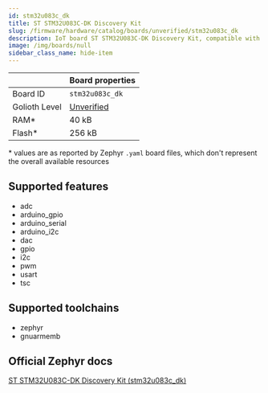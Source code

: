 ```yaml
---
id: stm32u083c_dk
title: ST STM32U083C-DK Discovery Kit
slug: /firmware/hardware/catalog/boards/unverified/stm32u083c_dk
description: IoT board ST STM32U083C-DK Discovery Kit, compatible with Golioth at unverified level.
image: /img/boards/null
sidebar_class_name: hide-item
---
```


[//]: # (This is an auto-generated file, do not edit! Changes to it will be lost upon re-generation)



|                | Board properties     |
| -------------  | -------------------- |
| Board ID       | `stm32u083c_dk` |
| Golioth Level  | [Unverified](/firmware/hardware#unverified-boards) |
| RAM*           | 40 kB |
| Flash*         | 256 kB |

\* values are as reported by Zephyr `.yaml` board files, which don't represent the overall available resources



## Supported features

* adc
* arduino_gpio
* arduino_serial
* arduino_i2c
* dac
* gpio
* i2c
* pwm
* usart
* tsc

## Supported toolchains

* zephyr
* gnuarmemb

## Official Zephyr docs

[ST STM32U083C-DK Discovery Kit (stm32u083c_dk)](https://docs.zephyrproject.org/latest/boards/st/stm32u083c_dk/doc/index.html)
